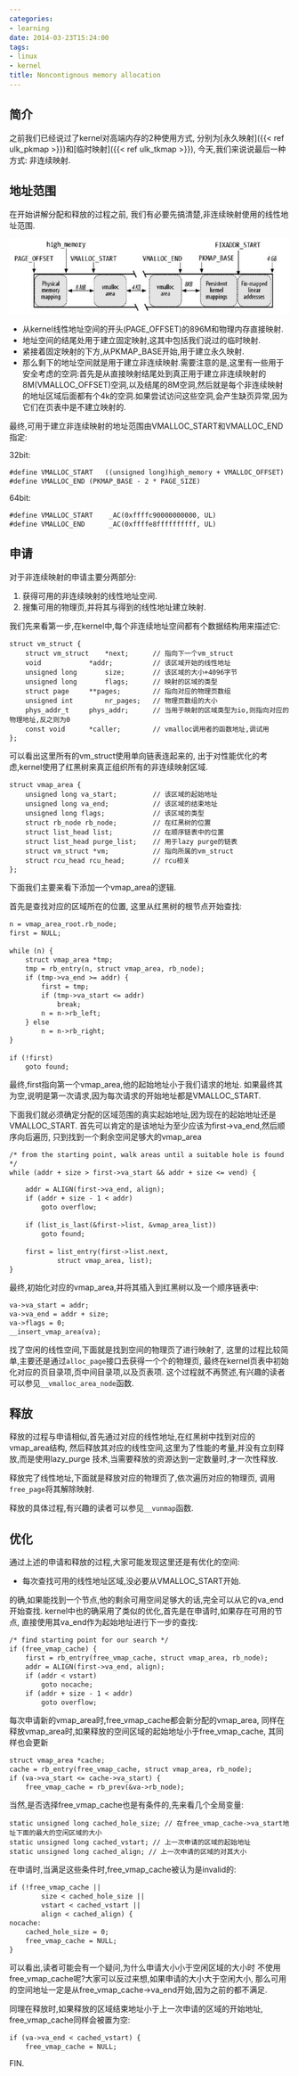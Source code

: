 ```yaml
---
categories:
- learning
date: 2014-03-23T15:24:00
tags:
- linux
- kernel
title: Noncontignous memory allocation
---
```


## 简介

之前我们已经说过了kernel对高端内存的2种使用方式,
分别为[永久映射]({{< ref ulk_pkmap >}})和[临时映射]({{< ref ulk_tkmap >}}),
今天,我们来说说最后一种方式: 非连续映射.

## 地址范围

在开始讲解分配和释放的过程之前,
我们有必要先搞清楚,非连续映射使用的线性地址范围.

![vmalloc_scope](vmalloc_scope.png)

- 从kernel线性地址空间的开头(PAGE_OFFSET)的896M和物理内存直接映射.
- 地址空间的结尾处用于建立固定映射,这其中包括我们说过的临时映射.
- 紧接着固定映射的下方,从PKMAP_BASE开始,用于建立永久映射.
- 那么剩下的地址空间就是用于建立非连续映射.需要注意的是,这里有一些用于安全考虑的空洞:首先是从直接映射结尾处到真正用于建立非连续映射的8M(VMALLOC_OFFSET)空洞,以及结尾的8M空洞,然后就是每个非连续映射的地址区域后面都有个4k的空洞.如果尝试访问这些空洞,会产生缺页异常,因为它们在页表中是不建立映射的.

最终,可用于建立非连续映射的地址范围由VMALLOC_START和VMALLOC_END指定:

32bit:

```
#define VMALLOC_START	((unsigned long)high_memory + VMALLOC_OFFSET)
#define VMALLOC_END	(PKMAP_BASE - 2 * PAGE_SIZE)
```

64bit:

```
#define VMALLOC_START    _AC(0xffffc90000000000, UL)
#define VMALLOC_END      _AC(0xffffe8ffffffffff, UL)
```

## 申请

对于非连续映射的申请主要分两部分:

1. 获得可用的非连续映射的线性地址空间.
2. 搜集可用的物理页,并将其与得到的线性地址建立映射.

我们先来看第一步,在kernel中,每个非连续地址空间都有个数据结构用来描述它:

```
struct vm_struct {
	struct vm_struct	*next;		// 指向下一个vm_struct
	void			*addr;			// 该区域开始的线性地址
	unsigned long		size;		// 该区域的大小+4096字节
	unsigned long		flags;		// 映射的区域的类型
	struct page		**pages;		// 指向对应的物理页数组
	unsigned int		nr_pages;	// 物理页数组的大小
	phys_addr_t		phys_addr;		// 当用于映射的区域类型为io,则指向对应的物理地址,反之则为0
	const void		*caller;		// vmalloc调用者的函数地址,调试用
};
```

可以看出这里所有的vm_struct使用单向链表连起来的,
出于对性能优化的考虑,kernel使用了红黑树来真正组织所有的非连续映射区域.

```
struct vmap_area {
	unsigned long va_start;			// 该区域的起始地址
	unsigned long va_end;			// 该区域的结束地址
	unsigned long flags;			// 该区域的类型
	struct rb_node rb_node;         // 在红黑树的位置
	struct list_head list;          // 在顺序链表中的位置
	struct list_head purge_list;    // 用于lazy purge的链表
	struct vm_struct *vm;			// 指向所属的vm_struct
	struct rcu_head rcu_head;		// rcu相关
};
```

下面我们主要来看下添加一个vmap_area的逻辑.

首先是查找对应的区域所在的位置,
这里从红黑树的根节点开始查找:

```
n = vmap_area_root.rb_node;
first = NULL;

while (n) {
	struct vmap_area *tmp;
	tmp = rb_entry(n, struct vmap_area, rb_node);
	if (tmp->va_end >= addr) {
		first = tmp;
		if (tmp->va_start <= addr)
			break;
		n = n->rb_left;
	} else
		n = n->rb_right;
}

if (!first)
	goto found;
```

最终,first指向第一个vmap_area,他的起始地址小于我们请求的地址.
如果最终其为空,说明是第一次请求,因为每次请求的开始地址都是VMALLOC_START.

下面我们就必须确定分配的区域范围的真实起始地址,因为现在的起始地址还是VMALLOC_START.
首先可以肯定的是该地址为至少应该为first->va_end,然后顺序向后遍历,
只到找到一个剩余空间足够大的vmap_area

```
/* from the starting point, walk areas until a suitable hole is found */
while (addr + size > first->va_start && addr + size <= vend) {
```

```
	addr = ALIGN(first->va_end, align);
	if (addr + size - 1 < addr)
		goto overflow;

	if (list_is_last(&first->list, &vmap_area_list))
		goto found;

	first = list_entry(first->list.next,
			struct vmap_area, list);
}
```

最终,初始化对应的vmap_area,并将其插入到红黑树以及一个顺序链表中:

```
va->va_start = addr;
va->va_end = addr + size;
va->flags = 0;
__insert_vmap_area(va);
```

找了空闲的线性空间,下面就是找到空间的物理页了进行映射了,
这里的过程比较简单,主要还是通过`alloc_page`接口去获得一个个的物理页,
最终在kernel页表中初始化对应的页目录项,页中间目录项,以及页表项.
这个过程就不再赘述,有兴趣的读者可以参见`__vmalloc_area_node`函数.

## 释放

释放的过程与申请相似,首先通过对应的线性地址,在红黑树中找到对应的vmap_area结构,
然后释放其对应的线性空间,这里为了性能的考量,并没有立刻释放,而是使用lazy_purge
技术,当需要释放的资源达到一定数量时,才一次性释放.

释放完了线性地址,下面就是释放对应的物理页了,依次遍历对应的物理页,
调用`free_page`将其解除映射.

释放的具体过程,有兴趣的读者可以参见`__vunmap`函数.

## 优化

通过上述的申请和释放的过程,大家可能发现这里还是有优化的空间:

- 每次查找可用的线性地址区域,没必要从VMALLOC_START开始.

的确,如果能找到一个节点,他的剩余可用空间足够大的话,完全可以从它的va_end开始查找.
kernel中也的确采用了类似的优化,首先是在申请时,如果存在可用的节点,
直接使用其va_end作为起始地址进行下一步的查找:

```
/* find starting point for our search */
if (free_vmap_cache) {
	first = rb_entry(free_vmap_cache, struct vmap_area, rb_node);
	addr = ALIGN(first->va_end, align);
	if (addr < vstart)
		goto nocache;
	if (addr + size - 1 < addr)
		goto overflow;
```

每次申请新的vmap_area时,free_vmap_cache都会新分配的vmap_area,
同样在释放vmap_area时,如果释放的空间区域的起始地址小于free_vmap_cache,
其同样也会更新

```
struct vmap_area *cache;
cache = rb_entry(free_vmap_cache, struct vmap_area, rb_node);
if (va->va_start <= cache->va_start) {
	free_vmap_cache = rb_prev(&va->rb_node);
```

当然,是否选择free_vmap_cache也是有条件的,先来看几个全局变量:

```
static unsigned long cached_hole_size; // 在free_vmap_cache->va_start地址下面的最大的空闲区域的大小
static unsigned long cached_vstart; // 上一次申请的区域的起始地址
static unsigned long cached_align; // 上一次申请的区域的对其大小
```

在申请时,当满足这些条件时,free_vmap_cache被认为是invalid的:

```
if (!free_vmap_cache ||
		size < cached_hole_size ||
		vstart < cached_vstart ||
		align < cached_align) {
nocache:
	cached_hole_size = 0;
	free_vmap_cache = NULL;
}
```

可以看出,读者可能会有一个疑问,为什么申请大小小于空闲区域的大小时
不使用free_vmap_cache呢?大家可以反过来想,如果申请的大小大于空闲大小,
那么可用的空间地址一定是从free_vmap_cache->va_end开始,因为之前的都不满足.

同理在释放时,如果释放的区域结束地址小于上一次申请的区域的开始地址,
free_vmap_cache同样会被置为空:

```
if (va->va_end < cached_vstart) {
	free_vmap_cache = NULL;
```

FIN.
